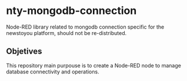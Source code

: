 # nty-mongodb-connection

Node-RED library related to mongodb connection specific for the newstoyou platform, should not be re-distributed.


## Objetives

This repository main purpouse is to create a Node-RED node to manage database connectivity and operations.
